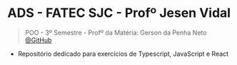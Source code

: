 # ADS - FATEC SJC - Profº Jesen Vidal
> POO - 3º Semestre - Profº da Matéria: Gerson da Penha Neto <a href="https://github.com/gerson-pn">@GitHub</a><br>

- Repositório dedicado para exercícios de Typescript, JavaScript e React
